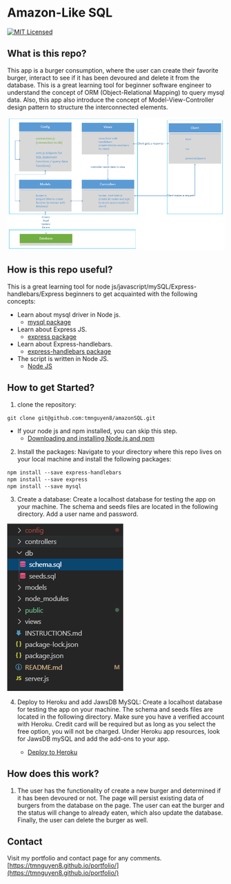 # Amazon-Like SQL
[![MIT Licensed](https://img.shields.io/badge/license-MIT-blue.svg)](LICENSE)


## What is this repo?
This app is a burger consumption, where the user can create their favorite burger, interact to see if it has been devoured and delete it from the database. This is a great learning tool for beginner software engineer to understand the concept of ORM (Object-Relational Mapping) to query mysql data. Also, this app also introduce the concept of Model-View-Controller design pattern to structure the interconnected elements.

 ![](./public/assets/image/mvc.png)

## How is this repo useful?
This is a great learning tool for node js/javascript/mySQL/Express-handlebars/Express beginners to get acquainted with the following concepts:

  * Learn about mysql driver in Node js. 
    * [mysql package](https://www.npmjs.com/package/mysql)
  * Learn about Express JS.
    * [express package](https://www.npmjs.com/package/express)
  * Learn about Express-handlebars.
    * [express-handlebars package](https://www.npmjs.com/package/express-handlebars)
  * The script is written in Node JS.
    * [Node JS](https://nodejs.org/en/)


## How to get Started?
1. clone the repository:
```git
git clone git@github.com:tmnguyen8/amazonSQL.git
```
* If your node js and npm installed, you can skip this step.
  * [Downloading and installing Node.js and npm](https://docs.npmjs.com/downloading-and-installing-node-js-and-npm)

2. Install the packages:
Navigate to your directory where this repo lives on your local machine and install the following packages:
```git
npm install --save express-handlebars
npm install --save express
npm install --save mysql
```

3. Create a database:
Create a localhost database for testing the app on your machine. The schema and seeds files are located in the following directory. Add a user name and password.

 ![](./public/assets/image/db.png)

4. Deploy to Heroku and add JawsDB MySQL:
Create a localhost database for testing the app on your machine. The schema and seeds files are located in the following directory. Make sure you have a verified account with Heroku. Credit card will be required but as long as you select the free option, you will not be charged. Under Heroku app resources, look for JawsDB mySQL and add the add-ons to your app. 

    * [Deploy to Heroku](https://devcenter.heroku.com/articles/heroku-cli)


## How does this work?
1. The user has the functionality of create a new burger and determined if it has been devoured or not. The page will persist existing data of burgers from the database on the page. The user can eat the burger and the status will change to already eaten, which also update the database. Finally, the user can delete the burger as well.


## Contact

Visit my portfolio and contact page for any comments.
[https://tmnguyen8.github.io/portfolio/](https://tmnguyen8.github.io/portfolio/)


